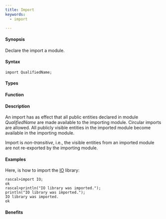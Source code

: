 ```yaml
---
title: Import
keywords:
  - import

---
```


#### Synopsis

Declare the import a module.

#### Syntax

`import QualifiedName;`

#### Types

#### Function

#### Description

An import has as effect that all public entities declared in module _QualifiedName_ are made available to the importing module. Circular imports are allowed. All publicly visible entities in the imported module become available in the importing module.

Import is _non-transitive_, i.e., the visible entities from an imported module are not re-exported by the importing module.

#### Examples

Here, is how to import the [IO](/docs/Library/IO) library:

```rascal-shell
rascal>import IO;
ok
rascal>println("IO library was imported.");
println("IO library was imported.");
IO library was imported.
ok
```

#### Benefits


